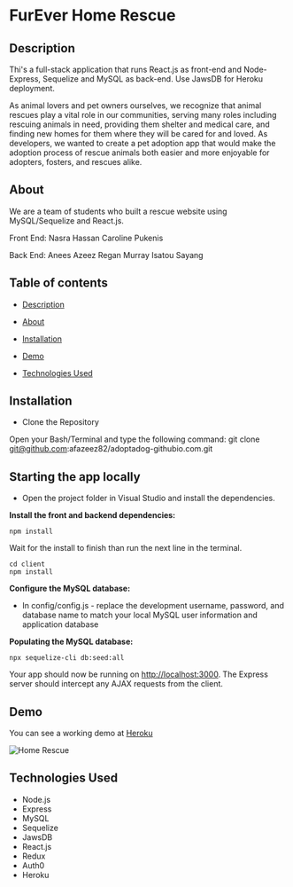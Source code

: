 # FurEver Home Rescue
## Description

Thi's a full-stack application that runs React.js as front-end and Node-Express, Sequelize and MySQL as back-end. Use JawsDB for Heroku deployment.

As animal lovers and pet owners ourselves, we recognize that animal rescues play a vital role in our communities, serving many roles including rescuing animals in need, providing them shelter and medical care, and finding new homes for them where they will be cared for and loved. 
 As developers, we wanted to create a pet adoption app that would make the adoption process of rescue animals both easier and more enjoyable for adopters, fosters, and rescues alike.



## About

We are a team of students who built a rescue website using MySQL/Sequelize and React.js. 

Front End:
Nasra Hassan
Caroline Pukenis

Back End:
Anees Azeez
Regan Murray
Isatou Sayang


## Table of contents
- [Description](#description)
- [About](#about)
- [Installation](#installation)
- [Demo](#demo)

- [Technologies Used](#technologies-used)

## Installation
- Clone the Repository

Open your Bash/Terminal and type the following command: git clone git@github.com:afazeez82/adoptadog-githubio.com.git


## Starting the app locally

- Open the project folder in Visual Studio and install the dependencies. 

**Install the front and backend dependencies:**

 ```
npm install
 ```
 Wait for the install to finish than run the next line in the terminal.
 ```
cd client
npm install
 ```

**Configure the MySQL database:**

- In config/config.js - replace the development username, password, and database name to match your local MySQL user information and application database

**Populating the MySQL database:**

 ```
npx sequelize-cli db:seed:all
 ```
 
 

Your app should now be running on <http://localhost:3000>. The Express server should intercept any AJAX requests from the client.

## Demo

You can see a working demo at [Heroku](https://secure-thicket-27671.herokuapp.com/)

![Home Rescue](client//public/images/dog_rescue.gif)

## Technologies Used
- Node.js
- Express
- MySQL
- Sequelize
- JawsDB
- React.js
- Redux
- Auth0
- Heroku


